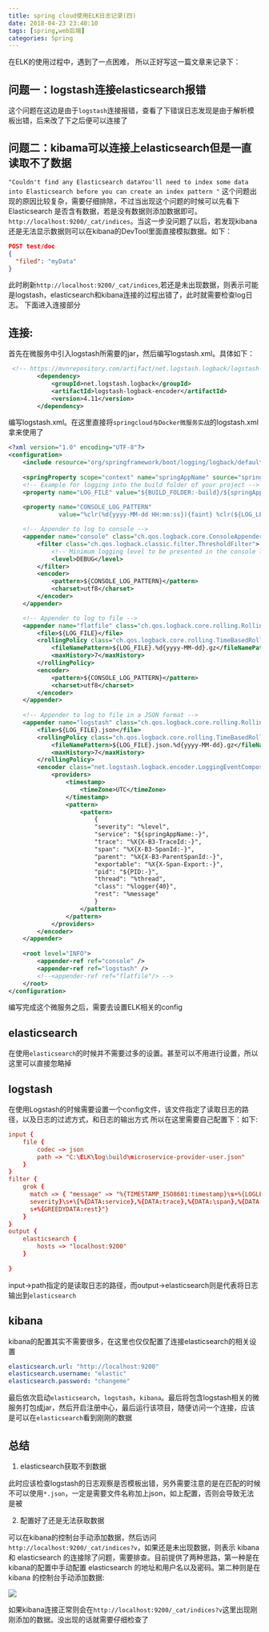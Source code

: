 ```yaml
---
title: spring cloud使用ELK日志记录(四)
date: 2018-04-23 23:40:10
tags: [spring,web后端]
categories: Spring
---
```

在ELK的使用过程中，遇到了一点困难， 所以正好写这一篇文章来记录下：

## 问题一：logstash连接elasticsearch报错
这个问题在这边是由于`logstash`连接报错，查看了下错误日志发现是由于解析模板出错，后来改了下之后便可以连接了

## 问题二：kibama可以连接上elasticsearch但是一直读取不了数据
`"Couldn't find any Elasticsearch dataYou'll need to index some data into Elasticsearch before you can create an index pattern "`
这个问题出现的原因比较复杂，需要仔细排除，不过当出现这个问题的时候可以先看下Elasticsearch 是否含有数据，若是没有数据则添加数据即可。`http://localhost:9200/_cat/indices`。当这一步没问题了以后，若发现kibana还是无法显示数据则可以在kibana的DevTool里面直接模拟数据。如下：
```json
POST test/doc
{
  "filed": "myData"
}
```
此时刷新`http://localhost:9200/_cat/indices`,若还是未出现数据，则表示可能是logstash，elasticsearch和kibana连接的过程出错了，此时就需要检查log日志。
下面进入连接部分

## 连接:
首先在微服务中引入logstash所需要的jar，然后编写logstash.xml。具体如下：
```xml
 <!-- https://mvnrepository.com/artifact/net.logstash.logback/logstash-logback-encoder -->
        <dependency>
            <groupId>net.logstash.logback</groupId>
            <artifactId>logstash-logback-encoder</artifactId>
            <version>4.11</version>
        </dependency>
```
编写logstash.xml。在这里直接将`springcloud与Docker微服务实战`的logstash.xml拿来使用了
```xml
<?xml version="1.0" encoding="UTF-8"?>
<configuration>
    <include resource="org/springframework/boot/logging/logback/defaults.xml" />
    ​
    <springProperty scope="context" name="springAppName" source="spring.application.name" />
    <!-- Example for logging into the build folder of your project -->
    <property name="LOG_FILE" value="${BUILD_FOLDER:-build}/${springAppName}" />
    ​
    <property name="CONSOLE_LOG_PATTERN"
              value="%clr(%d{yyyy-MM-dd HH:mm:ss}){faint} %clr(${LOG_LEVEL_PATTERN:-%5p}) %clr([${springAppName:-},%X{X-B3-TraceId:-},%X{X-B3-SpanId:-},%X{X-B3-ParentSpanId:-},%X{X-Span-Export:-}]){yellow} %clr(${PID:- }){magenta} %clr(---){faint} %clr([%15.15t]){faint} %clr(%-40.40logger{39}){cyan} %clr(:){faint} %m%n${LOG_EXCEPTION_CONVERSION_WORD:-%wEx}" />

    <!-- Appender to log to console -->
    <appender name="console" class="ch.qos.logback.core.ConsoleAppender">
        <filter class="ch.qos.logback.classic.filter.ThresholdFilter">
            <!-- Minimum logging level to be presented in the console logs -->
            <level>DEBUG</level>
        </filter>
        <encoder>
            <pattern>${CONSOLE_LOG_PATTERN}</pattern>
            <charset>utf8</charset>
        </encoder>
    </appender>

    <!-- Appender to log to file -->
    <appender name="flatfile" class="ch.qos.logback.core.rolling.RollingFileAppender">
        <file>${LOG_FILE}</file>
        <rollingPolicy class="ch.qos.logback.core.rolling.TimeBasedRollingPolicy">
            <fileNamePattern>${LOG_FILE}.%d{yyyy-MM-dd}.gz</fileNamePattern>
            <maxHistory>7</maxHistory>
        </rollingPolicy>
        <encoder>
            <pattern>${CONSOLE_LOG_PATTERN}</pattern>
            <charset>utf8</charset>
        </encoder>
    </appender>
    ​
    <!-- Appender to log to file in a JSON format -->
    <appender name="logstash" class="ch.qos.logback.core.rolling.RollingFileAppender">
        <file>${LOG_FILE}.json</file>
        <rollingPolicy class="ch.qos.logback.core.rolling.TimeBasedRollingPolicy">
            <fileNamePattern>${LOG_FILE}.json.%d{yyyy-MM-dd}.gz</fileNamePattern>
            <maxHistory>7</maxHistory>
        </rollingPolicy>
        <encoder class="net.logstash.logback.encoder.LoggingEventCompositeJsonEncoder">
            <providers>
                <timestamp>
                    <timeZone>UTC</timeZone>
                </timestamp>
                <pattern>
                    <pattern>
                        {
                        "severity": "%level",
                        "service": "${springAppName:-}",
                        "trace": "%X{X-B3-TraceId:-}",
                        "span": "%X{X-B3-SpanId:-}",
                        "parent": "%X{X-B3-ParentSpanId:-}",
                        "exportable": "%X{X-Span-Export:-}",
                        "pid": "${PID:-}",
                        "thread": "%thread",
                        "class": "%logger{40}",
                        "rest": "%message"
                        }
                    </pattern>
                </pattern>
            </providers>
        </encoder>
    </appender>
    ​
    <root level="INFO">
        <appender-ref ref="console" />
        <appender-ref ref="logstash" />
        <!--<appender-ref ref="flatfile"/> -->
    </root>
</configuration>
```
编写完成这个微服务之后，需要去设置ELK相关的config
## elasticsearch

在使用`elasticsearch`的时候并不需要过多的设置。甚至可以不用进行设置，所以这里可以直接忽略掉

## logstash
在使用Logstash的时候需要设置一个config文件，该文件指定了读取日志的路径，以及日志的过滤方式，和日志的输出方式
所以在这里需要自己配置下：如下:
```conf
input {
    file {
        codec => json
        path => "C:\ELK\log\build\microservice-provider-user.json"
    }
}
filter {
    grok {
      match => { "message" => "%{TIMESTAMP_ISO8601:timestamp}\s+%{LOGLEVEL:
	  severity}\s+\[%{DATA:service},%{DATA:trace},%{DATA:\span},%{DATA:exportable}\]\s+%{DATA:pid}---\s+\[%{DATA:thread}\]\s+%{DATA:class}\s+:\
	  s+%{GREEDYDATA:rest}"}
    }
}
output {
    elasticsearch {
        hosts => "localhost:9200"
    }
  
}
```
input->path指定的是读取日志的路径，而output->elasticsearch则是代表将日志输出到`elasticsearch`


## kibana
kibana的配置其实不需要很多，在这里也仅仅配置了连接elasticsearch的相关设置

```yml
elasticsearch.url: "http://localhost:9200"
elasticsearch.username: "elastic"
elasticsearch.password: "changeme"
```

最后依次启动`elasticsearch`，`logstash`，`kibana`。最后将包含logstash相关的微服务打包成jar，然后开启注册中心，最后运行该项目，随便访问一个连接，应该是可以在`elasticsearch`看到刚刚的数据


## 总结
1. elasticsearch获取不到数据

此时应该检查logstash的日志观察是否模板出错，另外需要注意的是在匹配的时候不可以使用`*.json`，一定是需要文件名称加上json，如上配置，否则会导致无法是被

2. 配置好了还是无法获取数据

可以在kibana的控制台手动添加数据，然后访问`http://localhost:9200/_cat/indices?v`，如果还是未出现数据，则表示 kibana 和 elasticsearch 的连接除了问题，需要排查。目前提供了两种思路，第一种是在kibana的配置中手动配置 elasticsearch 的地址和用户名以及密码。第二种则是在 kibana 的控制台手动添加数据:

![](kibana控制台.PNG)

如果kibana连接正常则会在`http://localhost:9200/_cat/indices?v`这里出现刚刚添加的数据。没出现的话就需要仔细检查了
